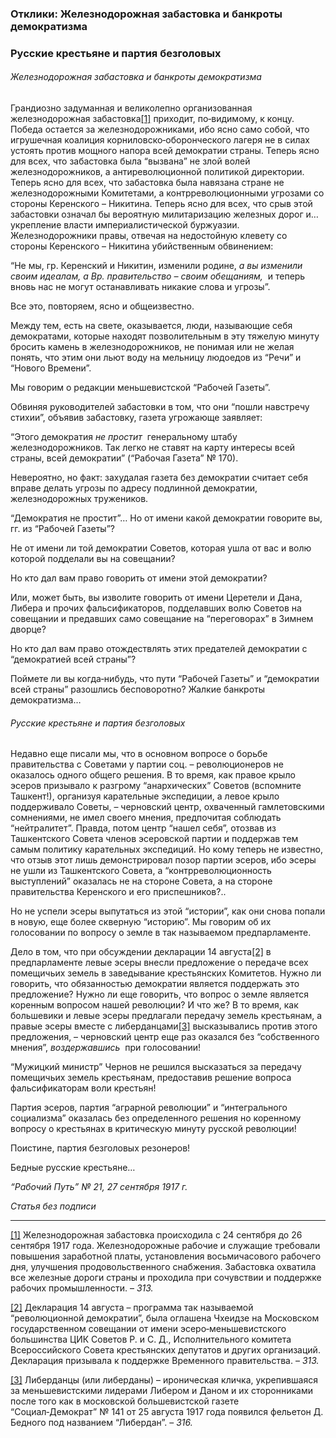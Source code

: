 ### Отклики: Железнодорожная забастовка и банкроты демократизма
### Русские крестьяне и партия безголовых

###### Железнодорожная забастовка и банкроты демократизма

Грандиозно задуманная и великолепно организованная железнодорожная забастовка[[1]](#_ftn1) приходит, по‑видимому, к концу. Победа остается за железнодорожниками, ибо ясно само собой, что игрушечная коалиция корниловско‑оборонческого лагеря не в силах устоять против мощного напора всей демократии страны. Теперь ясно для всех, что забастовка была “вызвана” не злой волей железнодорожников, а антиреволюционной политикой директории. Теперь ясно для всех, что забастовка была навязана стране не железнодорожными Комитетами, а контрреволюционными угрозами со стороны Керенского – Никитина. Теперь ясно для всех, что срыв этой забастовки означал бы вероятную милитаризацию железных дорог и… укрепление власти империалистической буржуазии. Железнодорожники правы, отвечая на недостойную клевету со стороны Керенского – Никитина убийственным обвинением:

“Не мы, гр. Керенский и Никитин, изменили родине, _а вы изменили своим идеалам, а Вр. правительство – своим обещаниям,_  и теперь вновь нас не могут останавливать никакие слова и угрозы”.

Все это, повторяем, ясно и общеизвестно.

Между тем, есть на свете, оказывается, люди, называющие себя демократами, которые находят позволительным в эту тяжелую минуту бросить камень в железнодорожников, не понимая или не желая понять, что этим они льют воду на мельницу людоедов из “Речи” и “Нового Времени”.

Мы говорим о редакции меньшевистской “Рабочей Газеты”.

Обвиняя руководителей забастовки в том, что они “пошли навстречу стихии”, объявив забастовку, газета угрожающе заявляет:

“Этого демократия _не простит_  генеральному штабу железнодорожников. Так легко не ставят на карту интересы всей страны, всей демократии” (“Рабочая Газета” № 170).

Невероятно, но факт: захудалая газета без демократии считает себя вправе делать угрозы по адресу подлинной демократии, железнодорожных тружеников.

“Демократия не простит”… Но от имени какой демократии говорите вы, гг. из “Рабочей Газеты”?

Не от имени ли той демократии Советов, которая ушла от вас и волю которой подделали вы на совещании?

Но кто дал вам право говорить от имени этой демократии?

Или, может быть, вы изволите говорить от имени Церетели и Дана, Либера и прочих фальсификаторов, подделавших волю Советов на совещании и предавших само совещание на “переговорах” в Зимнем дворце?

Но кто дал вам право отождествлять этих предателей демократии с “демократией всей страны”?

Поймете ли вы когда‑нибудь, что пути “Рабочей Газеты” и “демократии всей страны” разошлись бесповоротно? Жалкие банкроты демократизма…

###### Русские крестьяне и партия безголовых

Недавно еще писали мы, что в основном вопросе о борьбе правительства с Советами у партии соц. – революционеров не оказалось одного общего решения. В то время, как правое крыло эсеров призывало к разгрому “анархических” Советов (вспомните Ташкент!), организуя карательные экспедиции, а левое крыло поддерживало Советы, – черновский центр, охваченный гамлетовскими сомнениями, не имел своего мнения, предпочитая соблюдать “нейтралитет”. Правда, потом центр “нашел себя”, отозвав из Ташкентского Совета членов эсеровской партии и поддержав тем самым политику карательных экспедиций. Но кому теперь не известно, что отзыв этот лишь демонстрировал позор партии эсеров, ибо эсеры не ушли из Ташкентского Совета, а “контрреволюционность выступлений” оказалась не на стороне Совета, а на стороне правительства Керенского и его приспешников?..

Но не успели эсеры выпутаться из этой “истории”, как они снова попали в новую, еще более скверную “историю”. Мы говорим об их голосовании по вопросу о земле в так называемом предпарламенте.

Дело в том, что при обсуждении декларации 14 августа[[2]](#_ftn2) в предпарламенте левые эсеры внесли предложение о передаче всех помещичьих земель в заведывание крестьянских Комитетов. Нужно ли говорить, что обязанностью демократии является поддержать это предложение? Нужно ли еще говорить, что вопрос о земле является коренным вопросом нашей революции? И что же? В то время, как большевики и левые эсеры предлагали передачу земель крестьянам, а правые эсеры вместе с либерданцами[[3]](#_ftn3) высказывались против этого предложения, – черновский центр еще раз оказался без “собственного мнения”, _воздержавшись_  при голосовании!

“Мужицкий министр” Чернов не решился высказаться за передачу помещичьих земель крестьянам, предоставив решение вопроса фальсификаторам воли крестьян!

Партия эсеров, партия “аграрной революции” и “интегрального социализма” оказалась без определенного решения но коренному вопросу о крестьянах в критическую минуту русской революции!

Поистине, партия безголовых резонеров!

Бедные русские крестьяне…

_“Рабочий Путь” №_ _21, 27 сентября 1917_ _г._

_Статья без подписи_

  

---

[[1]](#_ftnref1) Железнодорожная забастовка происходила с 24 сентября до 26 сентября 1917 года. Железнодорожные рабочие и служащие требовали повышения заработной платы, установления восьмичасового рабочего дня, улучшения продовольственного снабжения. Забастовка охватила все железные дороги страны и проходила при сочувствии и поддержке рабочих промышленности. – _313._

[[2]](#_ftnref2) Декларация 14 августа – программа так называемой “революционной демократии”, была оглашена Чхеидзе на Московском государственном совещании от имени эсеро‑меньшевистского большинства ЦИК Советов Р. и С. Д., Исполнительного комитета Всероссийского Совета крестьянских депутатов и других организаций. Декларация призывала к поддержке Временного правительства. – _313._

[[3]](#_ftnref3) Либерданцы (или либерданы) – ироническая кличка, укрепившаяся за меньшевистскими лидерами Либером и Даном и их сторонниками после того как в московской большевистской газете “Социал‑Демократ” № 141 от 25 августа 1917 года появился фельетон Д. Бедного под названием “Либердан”. – _316._